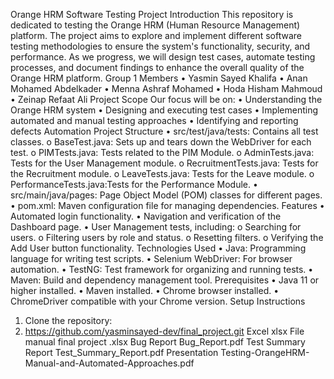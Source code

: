 Orange HRM Software Testing Project
Introduction
This repository is dedicated to testing the Orange HRM (Human Resource Management) platform. The project aims to explore and implement different software testing methodologies to ensure the system's functionality, security, and performance. As we progress, we will design test cases, automate testing processes, and document findings to enhance the overall quality of the Orange HRM platform.
Group 1 Members
•	Yasmin Sayed Khalifa
•	Anan Mohamed Abdelkader
•	Menna Ashraf Mohamed
•	Hoda Hisham Mahmoud
•	Zeinap Refaat Ali
Project Scope
Our focus will be on:
•	Understanding the Orange HRM system
•	Designing and executing test cases
•	Implementing automated and manual testing approaches
•	Identifying and reporting defects
Automation Project Structure
•	src/test/java/tests: Contains all test classes.
o	BaseTest.java: Sets up and tears down the WebDriver for each test.
o	PIMTests.java: Tests related to the PIM Module.
o	AdminTests.java: Tests for the User Management module.
o	RecruitmentTests.java: Tests for the Recruitment module.
o	LeaveTests.java: Tests for the Leave module.
o	PerformanceTests.java:Tests for the Performance Module.
•	src/main/java/pages: Page Object Model (POM) classes for different pages.
•	pom.xml: Maven configuration file for managing dependencies.
Features
•	Automated login functionality.
•	Navigation and verification of the Dashboard page.
•	User Management tests, including:
o	Searching for users.
o	Filtering users by role and status.
o	Resetting filters.
o	Verifying the Add User button functionality.
Technologies Used
•	Java: Programming language for writing test scripts.
•	Selenium WebDriver: For browser automation.
•	TestNG: Test framework for organizing and running tests.
•	Maven: Build and dependency management tool.
Prerequisites
•	Java 11 or higher installed.
•	Maven installed.
•	Chrome browser installed.
•	ChromeDriver compatible with your Chrome version.
Setup Instructions
1.	Clone the repository: 
2.	https://github.com/yasminsayed-dev/final_project.git
Excel xlsx File
manual final project .xlsx
Bug Report
Bug_Report.pdf
Test Summary Report
Test_Summary_Report.pdf
Presentation
Testing-OrangeHRM-Manual-and-Automated-Approaches.pdf

